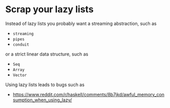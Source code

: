 # Scrap your lazy lists

Instead of lazy lists you probably want a streaming abstraction, such as

* `streaming`
* `pipes`
* `conduit`

or a strict linear data structure, such as

* `Seq`
* `Array`
* `Vector`

Using lazy lists leads to bugs such as

* <https://www.reddit.com/r/haskell/comments/8b7jkd/awful_memory_consumption_when_using_lazy/>
